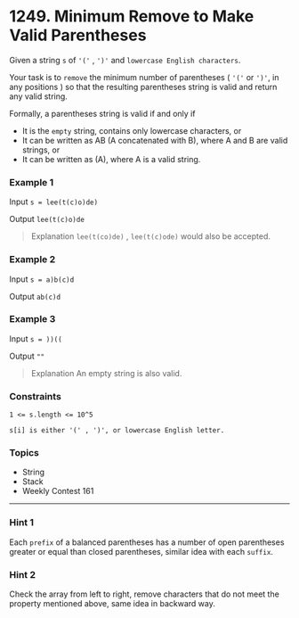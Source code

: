 # 1249. Minimum Remove to Make Valid Parentheses

Given a string `s` of `'('` , `')'` and `lowercase English characters`.

Your task is to `remove` the minimum number of parentheses ( `'('` or `')'`, in any positions ) so that the resulting parentheses string is valid and return any valid string.

Formally, a parentheses string is valid if and only if

- It is the `empty` string, contains only lowercase characters, or
- It can be written as AB (A concatenated with B), where A and B are valid strings, or
- It can be written as (A), where A is a valid string.
 

### Example 1

Input `s = lee(t(c)o)de)`

Output `lee(t(c)o)de`

> Explanation `lee(t(co)de)` , `lee(t(c)ode)` would also be accepted.


### Example 2

Input `s = a)b(c)d`

Output `ab(c)d`


### Example 3

Input `s = ))((`

Output `""`

> Explanation An empty string is also valid.
 

### Constraints

`1 <= s.length <= 10^5`

`s[i] is either '(' , ')', or lowercase English letter.`


### Topics
- String
- Stack
- Weekly Contest 161

---

### Hint 1
Each `prefix` of a balanced parentheses has a number of open parentheses greater or equal than closed parentheses, similar idea with each `suffix`.

### Hint 2
Check the array from left to right, remove characters that do not meet the property mentioned above, same idea in backward way.